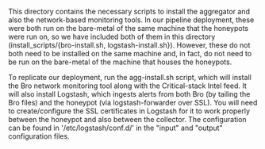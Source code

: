 This directory contains the necessary scripts to install the aggregator 
and also the network-based monitoring tools. In our pipeline deployment, 
these were both run on the bare-metal of the same machine that the 
honeypots were run on, so we have included both of them in this directory 
(install\_scripts/{bro-install.sh, logstash-install.sh}). However, 
these do not both need to be installed on the same machine and, in fact, 
do not need to be run on the bare-metal of the machine that houses the 
honeypots. 

To replicate our deployment, run the agg-install.sh script, which will 
install the Bro network monitoring tool along with the Critical-stack 
Intel feed. It will also install Logstash, which ingests alerts from 
both Bro (by tailing the Bro files) and the honeypot (via 
logstash-forwarder over SSL). You will need to create/configure the SSL 
certificates in Logstash for it to work properly between the honeypot and 
also between the collector. The configuration can be found in 
'/etc/logstash/conf.d/' in the "input" and "output" configuration files. 
